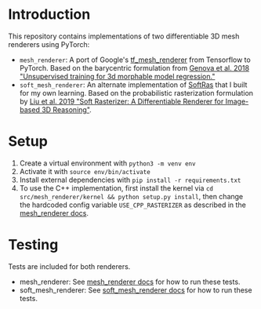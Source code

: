 # Introduction

This repository contains implementations of two differentiable 3D mesh renderers using PyTorch:
- `mesh_renderer`: A port of Google's [tf_mesh_renderer](https://github.com/google/tf_mesh_renderer) from Tensorflow to PyTorch. Based on the barycentric formulation from [Genova et al. 2018 "Unsupervised training for 3d morphable model regression."](https://openaccess.thecvf.com/content_cvpr_2018/papers/Genova_Unsupervised_Training_for_CVPR_2018_paper.pdf)
- `soft_mesh_renderer`: An alternate implementation of [SoftRas](https://github.com/ShichenLiu/SoftRas) that I built for my own learning. Based on the probabilistic rasterization formulation by [Liu et al. 2019 "Soft Rasterizer: A Differentiable Renderer for Image-based 3D Reasoning"](https://arxiv.org/abs/1904.01786).

# Setup

1. Create a virtual environment with `python3 -m venv env`
2. Activate it with `source env/bin/activate`
3. Install external dependencies with `pip install -r requirements.txt`
4. To use the C++ implementation, first install the kernel via `cd src/mesh_renderer/kernel && python setup.py install`, then change the hardcoded config variable `USE_CPP_RASTERIZER` as described in the [mesh_renderer docs](https://github.com/andrewkchan/pytorch_mesh_renderer/blob/master/src/mesh_renderer/README.md).

# Testing

Tests are included for both renderers.

- mesh_renderer: See [mesh_renderer docs](https://github.com/andrewkchan/pytorch_mesh_renderer/blob/master/src/mesh_renderer/README.md) for how to run these tests.
- soft_mesh_renderer: See [soft_mesh_renderer docs](https://github.com/andrewkchan/pytorch_mesh_renderer/blob/master/src/soft_mesh_renderer/README.md) for how to run these tests.